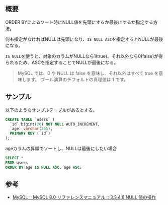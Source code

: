 ## 概要

ORDER BYによるソート時にNULL値を先頭にするか最後にするか指定する方法。

何も指定がなければNULLは先頭になり、`IS NULL ASC`を指定するとNULLが最後になる。

`IS NULL`を使うと、対象のカラムがNULLなら1(true)、それ以外なら0(false)が得られるため、ASCを指定することでNULLが最後になる。

> MySQL では、0 や NULL は false を意味し、それ以外はすべて true を意味します。 ブール演算のデフォルトの真理値は 1 です。

## サンプル

以下のようなサンプルテーブルがあるとする。

```sql
CREATE TABLE `users` (
  `id` bigint(20) NOT NULL AUTO_INCREMENT,
  `age` varchar(255),
  PRIMARY KEY (`id`)
);
```

ageカラムの昇順でソートし、NULLは最後にしたい場合

```sql
SELECT *
FROM users
ORDER BY age IS NULL ASC, age ASC;
```

## 参考

- [MySQL :: MySQL 8\.0 リファレンスマニュアル :: 3\.3\.4\.6 NULL 値の操作](https://dev.mysql.com/doc/refman/8.0/ja/working-with-null.html)
